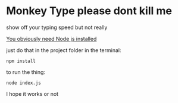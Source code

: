 # Monkey Type please dont kill me
show off your typing speed but not really

[You obviously need Node js installed](https://nodejs.org/en/download/)

just do that in the project folder in the terminal:
```
npm install
```

to run the thing: 
```
node index.js
```

I hope it works or not
